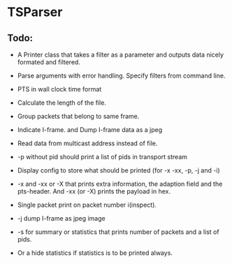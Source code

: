 # TSParser



## Todo:

- A Printer class that takes a filter as a parameter and outputs data nicely formated and filtered.
- Parse arguments with error handling. Specify filters from command line.
- PTS in wall clock time format
- Calculate the length of the file.
- Group packets that belong to same frame.
- Indicate I-frame. and Dump I-frame data as a jpeg
- Read data from multicast address instead of file.

- -p without pid should print a list of pids in transport stream
- Display config to store what should be printed (for -x -xx, -p, -j and -i)
- -x and -xx or -X that prints extra information, the adaption field and the pts-header. And -xx (or -X) prints the payload in hex.
- Single packet print on packet number i(inspect).
- -j dump I-frame as jpeg image
- -s for summary or statistics that prints number of packets and a list of pids.
- Or a hide statistics if statistics is to be printed always.